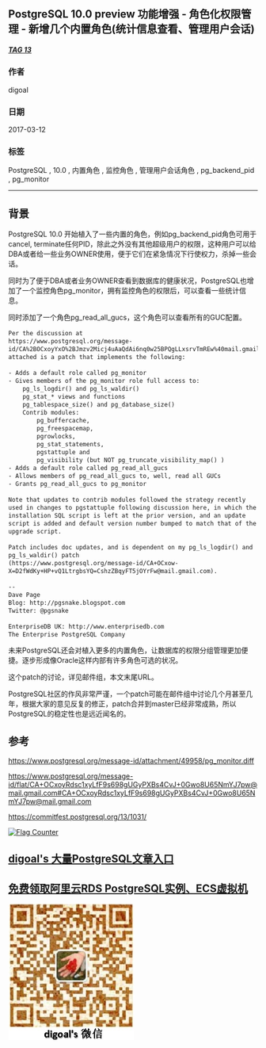## PostgreSQL 10.0 preview 功能增强 - 角色化权限管理 - 新增几个内置角色(统计信息查看、管理用户会话)  
##### [TAG 13](../class/13.md)
                    
### 作者                                                                 
digoal               
                      
### 日期                 
2017-03-12                
                  
### 标签               
PostgreSQL , 10.0 , 内置角色 , 监控角色 , 管理用户会话角色 , pg_backend_pid , pg_monitor    
                    
----              
                       
## 背景        
PostgreSQL 10.0 开始植入了一些内置的角色，例如pg_backend_pid角色可用于cancel, terminate任何PID，除此之外没有其他超级用户的权限，这种用户可以给DBA或者给一些业务OWNER使用，便于它们在紧急情况下行使权力，杀掉一些会话。  
  
同时为了便于DBA或者业务OWNER查看到数据库的健康状况，PostgreSQL也增加了一个监控角色pg_monitor，拥有监控角色的权限后，可以查看一些统计信息。  
  
同时添加了一个角色pg_read_all_gucs，这个角色可以查看所有的GUC配置。  
  
```  
Per the discussion at  
https://www.postgresql.org/message-id/CA%2BOCxoyYxO%2BJmzv2Micj4uAaQdAi6nq0w25BPQgLLxsrvTmREw%40mail.gmail.com,  
attached is a patch that implements the following:  
  
- Adds a default role called pg_monitor  
- Gives members of the pg_monitor role full access to:  
    pg_ls_logdir() and pg_ls_waldir()  
    pg_stat_* views and functions  
    pg_tablespace_size() and pg_database_size()  
    Contrib modules:  
        pg_buffercache,  
        pg_freespacemap,  
        pgrowlocks,  
        pg_stat_statements,  
        pgstattuple and  
        pg_visibility (but NOT pg_truncate_visibility_map() )  
- Adds a default role called pg_read_all_gucs  
- Allows members of pg_read_all_gucs to, well, read all GUCs  
- Grants pg_read_all_gucs to pg_monitor  
  
Note that updates to contrib modules followed the strategy recently  
used in changes to pgstattuple following discussion here, in which the  
installation SQL script is left at the prior version, and an update  
script is added and default version number bumped to match that of the  
upgrade script.  
  
Patch includes doc updates, and is dependent on my pg_ls_logdir() and  
pg_ls_waldir() patch  
(https://www.postgresql.org/message-id/CA+OCxow-X=D2fWdKy+HP+vQ1LtrgbsYQ=CshzZBqyFT5jOYrFw@mail.gmail.com).  
  
--   
Dave Page  
Blog: http://pgsnake.blogspot.com  
Twitter: @pgsnake  
  
EnterpriseDB UK: http://www.enterprisedb.com  
The Enterprise PostgreSQL Company  
```  
  
未来PostgreSQL还会对植入更多的内置角色，让数据库的权限分组管理更加便捷。逐步形成像Oracle这样内部有许多角色可选的状况。  
  
这个patch的讨论，详见邮件组，本文末尾URL。  
  
PostgreSQL社区的作风非常严谨，一个patch可能在邮件组中讨论几个月甚至几年，根据大家的意见反复的修正，patch合并到master已经非常成熟，所以PostgreSQL的稳定性也是远近闻名的。  
  
## 参考  
https://www.postgresql.org/message-id/attachment/49958/pg_monitor.diff  
  
https://www.postgresql.org/message-id/flat/CA+OCxoyRdsc1xyLfF9s698gUGyPXBs4CvJ+0Gwo8U65NmYJ7pw@mail.gmail.com#CA+OCxoyRdsc1xyLfF9s698gUGyPXBs4CvJ+0Gwo8U65NmYJ7pw@mail.gmail.com  
  
https://commitfest.postgresql.org/13/1031/  

  
<a rel="nofollow" href="http://info.flagcounter.com/h9V1"  ><img src="http://s03.flagcounter.com/count/h9V1/bg_FFFFFF/txt_000000/border_CCCCCC/columns_2/maxflags_12/viewers_0/labels_0/pageviews_0/flags_0/"  alt="Flag Counter"  border="0"  ></a>  
  
  
  
  
  
  
## [digoal's 大量PostgreSQL文章入口](https://github.com/digoal/blog/blob/master/README.md "22709685feb7cab07d30f30387f0a9ae")
  
  
## [免费领取阿里云RDS PostgreSQL实例、ECS虚拟机](https://free.aliyun.com/ "57258f76c37864c6e6d23383d05714ea")
  
  
![digoal's weixin](../pic/digoal_weixin.jpg "f7ad92eeba24523fd47a6e1a0e691b59")
  
